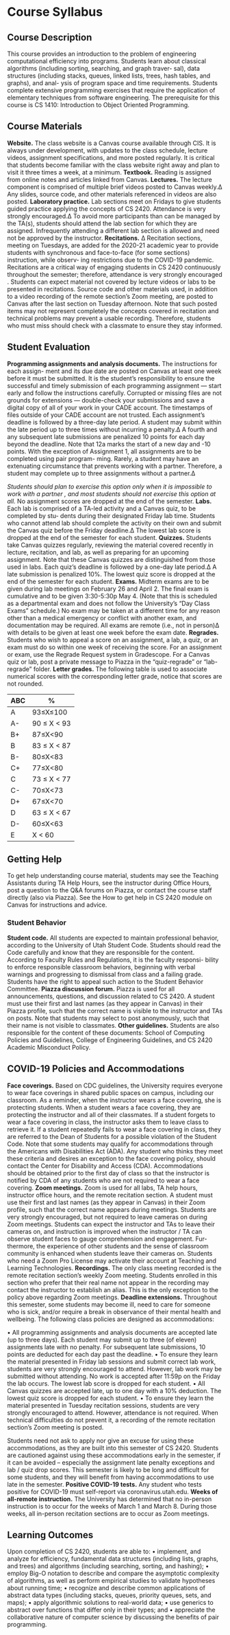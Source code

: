 # Course Syllabus

## Course Description

This course provides an introduction to the problem of engineering computational efficiency into programs. Students learn about classical algorithms (including sorting, searching, and graph traver- sal), data structures (including stacks, queues, linked lists, trees, hash tables, and graphs), and anal- ysis of program space and time requirements. Students complete extensive programming exercises that require the application of elementary techniques from software engineering.
The prerequisite for this course is CS 1410: Introduction to Object Oriented Programming.

## Course Materials
**Website.** The class website is a Canvas course available through CIS. It is always under development, with updates to the class schedule, lecture videos, assignment specifications, and more posted regularly. It is critical that students become familiar with the class website right away and plan to visit it three times a week, at a minimum.
**Textbook.** Reading is assigned from online notes and articles linked from Canvas.
**Lectures.** The lecture component is comprised of multiple brief videos posted to Canvas weekly.∆ Any slides, source code, and other materials referenced in videos are also posted.
**Laboratory practice.** Lab sections meet on Fridays to give students guided practice applying the concepts of CS 2420. Attendance is very strongly encouraged.∆ To avoid more participants than can be managed by the TA(s), students should attend the lab section for which they are assigned. Infrequently attending a different lab section is allowed and need not be approved by the instructor.
**Recitations.** ∆ Recitation sections, meeting on Tuesdays, are added for the 2020-21 academic year to provide students with synchronous and face-to-face (for some sections) instruction, while observ- ing restrictions due to the COVID-19 pandemic. Recitations are a critical way of engaging students in CS 2420 continuously throughout the semester; therefore, attendance is very strongly encouraged .
Students can expect material not covered by lecture videos or labs to be presented in recitations. Source code and other materials used, in addition to a video recording of the remote section’s Zoom meeting, are posted to Canvas after the last section on Tuesday afternoon. Note that such posted items may not represent completely the concepts covered in recitation and technical problems may prevent a usable recording. Therefore, students who must miss should check with a classmate to ensure they stay informed.

## Student Evaluation
**Programming assignments and analysis documents.** The instructions for each assign- ment and its due date are posted on Canvas at least one week before it must be submitted. It is the student’s responsibility to ensure the successful and timely submission of each programming assignment — start early and follow the instructions carefully. Corrupted or missing files are not grounds for extensions — double-check your submissions and save a digital copy of all of your work in your CADE account. The timestamps of files outside of your CADE account are not trusted.
Each assignment’s deadline is followed by a three-day late period. A student may submit within the late period up to three times without incurring a penalty.∆ A fourth and any subsequent late submissions are penalized 10 points for each day beyond the deadline. Note that 12a marks the start of a new day and -10 points.
With the exception of Assignment 1, all assignments are to be completed using pair program- ming. Rarely, a student may have an extenuating circumstance that prevents working with a partner. Therefore, a student may complete up to three assignments without a partner.∆
   
*Students should plan to exercise this option only when it is impossible to work with a partner , and most students should not exercise this option at all.*
No assignment scores are dropped at the end of the semester.
**Labs.** Each lab is comprised of a TA-led activity and a Canvas quiz, to be completed by stu- dents during their designated Friday lab time. Students who cannot attend lab should complete the activity on their own and submit the Canvas quiz before the Friday deadline.∆ The lowest lab score is dropped at the end of the semester for each student.
**Quizzes.** Students take Canvas quizzes regularly, reviewing the material covered recently in lecture, recitation, and lab, as well as preparing for an upcoming assignment. Note that these Canvas quizzes are distinguished from those used in labs.
Each quiz’s deadline is followed by a one-day late period.∆ A late submission is penalized 10%. The lowest quiz score is dropped at the end of the semester for each student.
**Exams.** Midterm exams are to be given during lab meetings on February 26 and April 2. The final exam is cumulative and to be given 3:30-5:30p May 4. (Note that this is scheduled as a departmental exam and does not follow the University’s “Day Class Exams” schedule.) No exam may be taken at a different time for any reason other than a medical emergency or conflict with another exam, and documentation may be required. All exams are remote (i.e., not in person)∆ with details to be given at least one week before the exam date.
**Regrades.** Students who wish to appeal a score on an assignment, a lab, a quiz, or an exam must do so within one week of receiving the score. For an assignment or exam, use the Regrade Request system in Gradescope. For a Canvas quiz or lab, post a private message to Piazza in the “quiz-regrade” or “lab-regrade” folder.
**Letter grades.** The following table is used to associate numerical scores with the corresponding letter grade, notice that scores are not rounded.

ABC | %
-|-
A | 93≤X≤100
A- | 90 ≤ X < 93
B+ | 87≤X<90
B | 83 ≤ X < 87
B- | 80≤X<83
C+ | 77≤X<80
C | 73 ≤ X < 77
C- | 70≤X<73
D+ | 67≤X<70
D | 63 ≤ X < 67
D- | 60≤X<63
E | X < 60

## Getting Help
To get help understanding course material, students may see the Teaching Assistants during TA Help Hours, see the instructor during Office Hours, post a question to the Q&A forums on Piazza, or contact the course staff directly (also via Piazza). See the How to get help in CS 2420 module on Canvas for instructions and advice.

### Student Behavior
**Student code.** All students are expected to maintain professional behavior, according to the University of Utah Student Code. Students should read the Code carefully and know that they are responsible for the content. According to Faculty Rules and Regulations, it is the faculty responsi- bility to enforce responsible classroom behaviors, beginning with verbal warnings and progressing to dismissal from class and a failing grade. Students have the right to appeal such action to the Student Behavior Committee.
**Piazza discussion forum.** Piazza is used for all announcements, questions, and discussion related to CS 2420. A student must use their first and last names (as they appear in Canvas) in their Piazza profile, such that the correct name is visible to the instructor and TAs on posts. Note that students may select to post anonymously, such that their name is not visible to classmates.
**Other guidelines.** Students are also responsible for the content of these documents: School of Computing Policies and Guidelines, College of Engineering Guidelines, and CS 2420 Academic Misconduct Policy.

## COVID-19 Policies and Accommodations
**Face coverings.** Based on CDC guidelines, the University requires everyone to wear face coverings in shared public spaces on campus, including our classroom. As a reminder, when the instructor wears a face covering, she is protecting students. When a student wears a face covering, they are protecting the instructor and all of their classmates. If a student forgets to wear a face covering in class, the instructor asks them to leave class to retrieve it. If a student repeatedly fails to wear a face covering in class, they are referred to the Dean of Students for a possible violation of the Student Code.
Note that some students may qualify for accommodations through the Americans with Disabilities Act (ADA). Any student who thinks they meet these criteria and desires an exception to the face covering policy, should contact the Center for Disability and Access (CDA). Accommodations should be obtained prior to the first day of class so that the instructor is notified by CDA of any students who are not required to wear a face covering.
**Zoom meetings.** Zoom is used for all labs, TA help hours, instructor office hours, and the remote recitation section. A student must use their first and last names (as they appear in Canvas) in their Zoom profile, such that the correct name appears during meetings.
Students are very strongly encouraged, but not required to leave cameras on during Zoom meetings. Students can expect the instructor and TAs to leave their cameras on, and instruction is improved when the instructor / TA can observe student faces to gauge comprehension and engagement. Fur- thermore, the experience of other students and the sense of classroom community is enhanced when students leave their cameras on.
Students who need a Zoom Pro License may activate their account at Teaching and Learning Technologies.
**Recordings.** The only class meeting recorded is the remote recitation section’s weekly Zoom meeting. Students enrolled in this section who prefer that their real name not appear in the recording may contact the instructor to establish an alias. This is the only exception to the policy above regarding Zoom meetings.
**Deadline extensions.** Throughout this semester, some students may become ill, need to care for someone who is sick, and/or require a break in observance of their mental health and wellbeing. The following class policies are designed as accommodations:
 
• All programming assignments and analysis documents are accepted late (up to three days). Each student may submit up to three (of eleven) assignments late with no penalty. For subsequent late submissions, 10 points are deducted for each day past the deadline.
• To ensure they learn the material presented in Friday lab sessions and submit correct lab work, students are very strongly encouraged to attend. However, lab work may be submitted without attending. No work is accepted after 11:59p on the Friday the lab occurs. The lowest lab score is dropped for each student.
• All Canvas quizzes are accepted late, up to one day with a 10% deduction. The lowest quiz score is dropped for each student.
• To ensure they learn the material presented in Tuesday recitation sessions, students are very strongly encouraged to attend. However, attendance is not required. When technical difficulties do not prevent it, a recording of the remote recitation section’s Zoom meeting is posted.

Students need not ask to apply nor give an excuse for using these accommodations, as they are built into this semester of CS 2420. Students are cautioned against using these accommodations early in the semester, if it can be avoided – especially the assignment late penalty exceptions and lab / quiz drop scores. This semester is likely to be long and difficult for some students, and they will benefit from having accommodations to use late in the semester.
**Positive COVID-19 tests.** Any student who tests positive for COVID-19 must self-report via coronavirus.utah.edu.
**Weeks of all-remote instruction.** The University has determined that no in-person instruction is to occur for the weeks of March 1 and March 8. During those weeks, all in-person recitation sections are to occur as Zoom meetings.

## Learning Outcomes
Upon completion of CS 2420, students are able to:
• implement, and analyze for efficiency, fundamental data structures (including lists, graphs, and trees) and algorithms (including searching, sorting, and hashing);
• employ Big-O notation to describe and compare the asymptotic complexity of algorithms, as well as perform empirical studies to validate hypotheses about running time;
• recognize and describe common applications of abstract data types (including stacks, queues, priority queues, sets, and maps);
• apply algorithmic solutions to real-world data;
• use generics to abstract over functions that differ only in their types; and
• appreciate the collaborative nature of computer science by discussing the benefits of pair programming.
